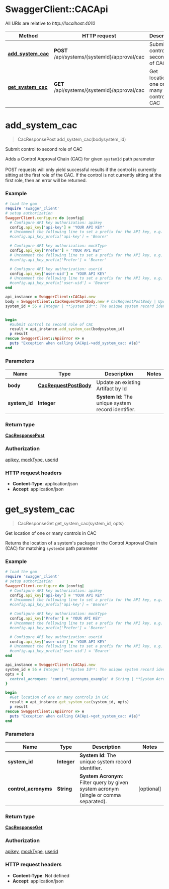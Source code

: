 # SwaggerClient::CACApi

All URIs are relative to *http://localhost:4010*

Method | HTTP request | Description
------------- | ------------- | -------------
[**add_system_cac**](CACApi.md#add_system_cac) | **POST** /api/systems/{systemId}/approval/cac | Submit control to second role of CAC
[**get_system_cac**](CACApi.md#get_system_cac) | **GET** /api/systems/{systemId}/approval/cac | Get location of one or many controls in CAC

# **add_system_cac**
> CacResponsePost add_system_cac(bodysystem_id)

Submit control to second role of CAC

Adds a Control Approval Chain (CAC) for given `systemId` path parameter<br><br> POST requests will only yield successful results if the control is currently sitting at the first role of the CAC. If the control is not currently sitting at the first role, then an error will be returned.

### Example
```ruby
# load the gem
require 'swagger_client'
# setup authorization
SwaggerClient.configure do |config|
  # Configure API key authorization: apikey
  config.api_key['api-key'] = 'YOUR API KEY'
  # Uncomment the following line to set a prefix for the API key, e.g. 'Bearer' (defaults to nil)
  #config.api_key_prefix['api-key'] = 'Bearer'

  # Configure API key authorization: mockType
  config.api_key['Prefer'] = 'YOUR API KEY'
  # Uncomment the following line to set a prefix for the API key, e.g. 'Bearer' (defaults to nil)
  #config.api_key_prefix['Prefer'] = 'Bearer'

  # Configure API key authorization: userid
  config.api_key['user-uid'] = 'YOUR API KEY'
  # Uncomment the following line to set a prefix for the API key, e.g. 'Bearer' (defaults to nil)
  #config.api_key_prefix['user-uid'] = 'Bearer'
end

api_instance = SwaggerClient::CACApi.new
body = SwaggerClient::CacRequestPostBody.new # CacRequestPostBody | Update an existing Artifact by Id
system_id = 56 # Integer | **System Id**: The unique system record identifier.


begin
  #Submit control to second role of CAC
  result = api_instance.add_system_cac(bodysystem_id)
  p result
rescue SwaggerClient::ApiError => e
  puts "Exception when calling CACApi->add_system_cac: #{e}"
end
```

### Parameters

Name | Type | Description  | Notes
------------- | ------------- | ------------- | -------------
 **body** | [**CacRequestPostBody**](CacRequestPostBody.md)| Update an existing Artifact by Id | 
 **system_id** | **Integer**| **System Id**: The unique system record identifier. | 

### Return type

[**CacResponsePost**](CacResponsePost.md)

### Authorization

[apikey](../README.md#apikey), [mockType](../README.md#mockType), [userid](../README.md#userid)

### HTTP request headers

 - **Content-Type**: application/json
 - **Accept**: application/json



# **get_system_cac**
> CacResponseGet get_system_cac(system_id, opts)

Get location of one or many controls in CAC

Returns the location of a system's package in the Control Approval Chain (CAC) for matching `systemId` path parameter

### Example
```ruby
# load the gem
require 'swagger_client'
# setup authorization
SwaggerClient.configure do |config|
  # Configure API key authorization: apikey
  config.api_key['api-key'] = 'YOUR API KEY'
  # Uncomment the following line to set a prefix for the API key, e.g. 'Bearer' (defaults to nil)
  #config.api_key_prefix['api-key'] = 'Bearer'

  # Configure API key authorization: mockType
  config.api_key['Prefer'] = 'YOUR API KEY'
  # Uncomment the following line to set a prefix for the API key, e.g. 'Bearer' (defaults to nil)
  #config.api_key_prefix['Prefer'] = 'Bearer'

  # Configure API key authorization: userid
  config.api_key['user-uid'] = 'YOUR API KEY'
  # Uncomment the following line to set a prefix for the API key, e.g. 'Bearer' (defaults to nil)
  #config.api_key_prefix['user-uid'] = 'Bearer'
end

api_instance = SwaggerClient::CACApi.new
system_id = 56 # Integer | **System Id**: The unique system record identifier.
opts = { 
  control_acronyms: 'control_acronyms_example' # String | **System Acronym**: Filter query by given system acronym (single or comma separated).
}

begin
  #Get location of one or many controls in CAC
  result = api_instance.get_system_cac(system_id, opts)
  p result
rescue SwaggerClient::ApiError => e
  puts "Exception when calling CACApi->get_system_cac: #{e}"
end
```

### Parameters

Name | Type | Description  | Notes
------------- | ------------- | ------------- | -------------
 **system_id** | **Integer**| **System Id**: The unique system record identifier. | 
 **control_acronyms** | **String**| **System Acronym**: Filter query by given system acronym (single or comma separated). | [optional] 

### Return type

[**CacResponseGet**](CacResponseGet.md)

### Authorization

[apikey](../README.md#apikey), [mockType](../README.md#mockType), [userid](../README.md#userid)

### HTTP request headers

 - **Content-Type**: Not defined
 - **Accept**: application/json



